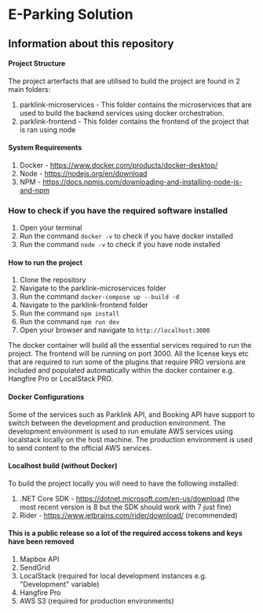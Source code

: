 # E-Parking Solution

## Information about this repository

#### Project Structure

The project arterfacts that are utilised to build the project are found in 2 main folders:
1. parklink-microservices - This folder contains the microservices that are used to build the backend services using docker orchestration.
2. parklink-frontend - This folder contains the frontend of the project that is ran using node

#### System Requirements

1. Docker - https://www.docker.com/products/docker-desktop/
2. Node - https://nodejs.org/en/download
3. NPM - https://docs.npmjs.com/downloading-and-installing-node-js-and-npm

### How to check if you have the required software installed
1. Open your terminal
2. Run the command `docker -v` to check if you have docker installed
3. Run the command `node -v` to check if you have node installed

#### How to run the project

1. Clone the repository
2. Navigate to the parklink-microservices folder
3. Run the command `docker-compose up --build -d`
4. Navigate to the parklink-frontend folder
5. Run the command `npm install`
6. Run the command `npm run dev`
7. Open your browser and navigate to `http://localhost:3000`

The docker container will build all the essential services required to run the project. The frontend will be running on port 3000.
All the license keys etc that are required to run some of the plugins that require PRO versions are included and populated automatically within the docker container e.g. Hangfire Pro or LocalStack PRO.


#### Docker Configurations
Some of the services such as Parklink API, and Booking API 
have support to switch between the development and production environment.
The development environment is used to run emulate AWS services using localstack locally on the host machine.
The production environment is used to send content to the official AWS services.


#### Localhost build (without Docker)
To build the project locally you will need to have the following installed:
1. .NET Core SDK - https://dotnet.microsoft.com/en-us/download (the most recent version is 8 but the SDK should work with 7 just fine)
2. Rider - https://www.jetbrains.com/rider/download/ (recommended)


#### This is a public release so a lot of the required access tokens and keys have been removed
1. Mapbox API
2. SendGrid
3. LocalStack (required for local development instances e.g. "Development" variable)
4. Hangfire Pro
5. AWS S3 (required for production environments)


